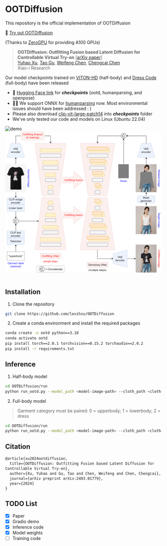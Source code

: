 # OOTDiffusion
This repository is the official implementation of OOTDiffusion

🤗 [Try out OOTDiffusion](https://huggingface.co/spaces/levihsu/OOTDiffusion)

(Thanks to [ZeroGPU](https://huggingface.co/zero-gpu-explorers) for providing A100 GPUs)

<!-- Or [try our own demo](https://ootd.ibot.cn/) on RTX 4090 GPUs -->

> **OOTDiffusion: Outfitting Fusion based Latent Diffusion for Controllable Virtual Try-on** [[arXiv paper](https://arxiv.org/abs/2403.01779)]<br>
> [Yuhao Xu](http://levihsu.github.io/), [Tao Gu](https://github.com/T-Gu), [Weifeng Chen](https://github.com/ShineChen1024), [Chengcai Chen](https://www.researchgate.net/profile/Chengcai-Chen)<br>
> Xiao-i Research


Our model checkpoints trained on [VITON-HD](https://github.com/shadow2496/VITON-HD) (half-body) and [Dress Code](https://github.com/aimagelab/dress-code) (full-body) have been released

* 🤗 [Hugging Face link](https://huggingface.co/levihsu/OOTDiffusion) for ***checkpoints*** (ootd, humanparsing, and openpose)
* 📢📢 We support ONNX for [humanparsing](https://github.com/GoGoDuck912/Self-Correction-Human-Parsing) now. Most environmental issues should have been addressed : )
* Please also download [clip-vit-large-patch14](https://huggingface.co/openai/clip-vit-large-patch14) into ***checkpoints*** folder
* We've only tested our code and models on Linux (Ubuntu 22.04)

![demo](images/demo.png)&nbsp;
![workflow](images/workflow.png)&nbsp;

## Installation
1. Clone the repository

```sh
git clone https://github.com/levihsu/OOTDiffusion
```

2. Create a conda environment and install the required packages

```sh
conda create -n ootd python==3.10
conda activate ootd
pip install torch==2.0.1 torchvision==0.15.2 torchaudio==2.0.2
pip install -r requirements.txt
```

## Inference
1. Half-body model

```sh
cd OOTDiffusion/run
python run_ootd.py --model_path <model-image-path> --cloth_path <cloth-image-path> --scale 2.0 --sample 4
```

2. Full-body model 

> Garment category must be paired: 0 = upperbody; 1 = lowerbody; 2 = dress

```sh
cd OOTDiffusion/run
python run_ootd.py --model_path <model-image-path> --cloth_path <cloth-image-path> --model_type dc --category 2 --scale 2.0 --sample 4
```

## Citation
```
@article{xu2024ootdiffusion,
  title={OOTDiffusion: Outfitting Fusion based Latent Diffusion for Controllable Virtual Try-on},
  author={Xu, Yuhao and Gu, Tao and Chen, Weifeng and Chen, Chengcai},
  journal={arXiv preprint arXiv:2403.01779},
  year={2024}
}
```

## TODO List
- [x] Paper
- [x] Gradio demo
- [x] Inference code
- [x] Model weights
- [ ] Training code
